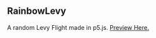 ## RainbowLevy
A random Levy Flight made in p5.js. [Preview Here.](https://dorgam.github.io/RainbowLevy/)